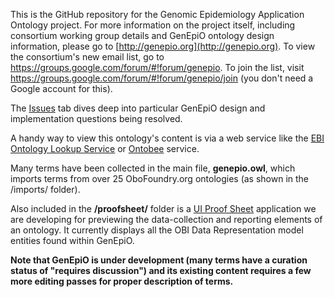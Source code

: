 This is the GitHub repository for the Genomic Epidemiology Application Ontology project.  For more information on the project itself, including consortium working group details and GenEpiO ontology design information, please go to [http://genepio.org](http://genepio.org).  To view the consortium's new email list, go to https://groups.google.com/forum/#!forum/genepio. To join the list, visit https://groups.google.com/forum/#!forum/genepio/join (you don't need a Google account for this).

The [Issues](https://github.com/GenEpiO/genepio/issues) tab dives deep into particular GenEpiO design and implementation questions being resolved.  

A handy way to view this ontology's content is via a web service like the [EBI Ontology Lookup Service](https://www.ebi.ac.uk/ols/ontologies/genepio) or [Ontobee](http://www.ontobee.org) service.

Many terms have been collected in the main file, **genepio.owl**, which imports terms from over 25 OboFoundry.org ontologies (as shown in the /imports/ folder).

Also included in the **/proofsheet/** folder is a [UI Proof Sheet](http://tinyurl.com/uiproofsheet) application we are developing for
previewing the data-collection and reporting elements of an ontology.  It currently displays all the OBI Data Representation model entities found within GenEpiO.

**Note that GenEpiO is under development (many terms have a curation status of "requires discussion") and its existing
  content requires a few more editing passes for proper description of terms.**
